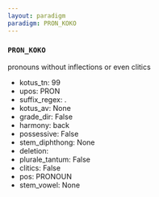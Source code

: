 ```yaml
---
layout: paradigm
paradigm: PRON_KOKO
---
```

### ` PRON_KOKO `

pronouns without inflections or even clitics
* kotus_tn: 99
* upos: PRON
* suffix_regex: .
* kotus_av: None
* grade_dir: False
* harmony: back
* possessive: False
* stem_diphthong: None
* deletion: 
* plurale_tantum: False
* clitics: False
* pos: PRONOUN
* stem_vowel: None
